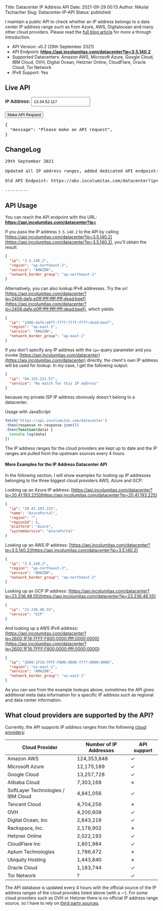 Title: Datacenter IP Address API
Date: 2021-09-29 00:13
Author: Nikolai Tschacher
Slug: Datacenter-IP-API
Status: published

I maintain a public API to check whether an IP address belongs to a data center IP address range such as from Azure, AWS, Digitalocean and many other cloud providers. Please read the [full blog article]({filename}/Security/datacenter-ip-api.md) for more a through introduction.

+ API Version: v0.2 (29th September 2021)
+ API Endpoint: **https://api.incolumitas.com/datacenter?ip=3.5.140.2**
+ Supported Datacenters: Amazon AWS, Microsoft Azure, Google Cloud, IBM Cloud, OVH, Digital Ocean, Hetzner Online, CloudFlare, Oracle Cloud, Tor Network
+ IPv6 Support: Yes


## Live API

<div class="ipAPIDemo">
  <label style="font-weight: 600; font-size: 15px" for="ip">IP Address:</label>
  <input style="padding: 6px;" type="text" id="ip" name="ip" value="13.34.52.117"><br><br>
  <input class="orange_button" type="submit" value="Make API Request">
  <pre id="data">{
  "message": "Please make an API request",
}</pre>
</div>

<script>
document.querySelector('.ipAPIDemo input[type="submit"]').addEventListener('click', function(evt) {
  var ip = document.getElementById('ip').value;
  fetch('https://api.incolumitas.com/datacenter?ip=' + ip) 
  .then(response => response.json())
  .then(function(data) {
    document.getElementById('data').innerText = JSON.stringify(data, null, 2);
  })
})
</script>

## ChangeLog

<pre>
29th September 2021

Updated all IP address ranges, added dedicated API endpoint: https://api.incolumitas.com/datacenter?ip=3.5.140.2

Old API Endpoint: https://abs.incolumitas.com/datacenter?ip=1.2.3.4

---------
</pre>

## API Usage

You can reach the API endpoint with this URL: **https://api.incolumitas.com/datacenter?ip=**

If you pass the IP address `3.5.140.2` to the API by calling [https://api.incolumitas.com/datacenter?ip=3.5.140.2](https://api.incolumitas.com/datacenter?ip=3.5.140.2), you'll obtain the result:

```json
{
  "ip": "3.5.140.2",
  "region": "ap-northeast-2",
  "service": "AMAZON",
  "network_border_group": "ap-northeast-2"
}
```

Alternatively, you can also lookup IPv6 addresses. Try the url [https://api.incolumitas.com/datacenter?ip=2406:dafe:e0ff:ffff:ffff:ffff:dead:beef](https://api.incolumitas.com/datacenter?ip=2406:dafe:e0ff:ffff:ffff:ffff:dead:beef), which yields:

```json
{
  "ip": "2406:dafe:e0ff:ffff:ffff:ffff:dead:beef",
  "region": "ap-east-1",
  "service": "AMAZON",
  "network_border_group": "ap-east-1"
}
```

If you don't specify any IP address with the `ip=` query parameter and you invoke [https://api.incolumitas.com/datacenter](https://api.incolumitas.com/datacenter) directly, the client's own IP address will be used for lookup. In my case, I get the following output:

```json
{
  "ip": "84.155.231.57",
  "service": "No match for this IP address"
}
```

because my private ISP IP address obviously doesn't belong to a datacenter.

Usage with JavaScript:

```JavaScript
fetch('https://api.incolumitas.com/datacenter') 
.then(response => response.json())
.then(function(data) {
  console.log(data)
})
```

The IP address ranges for the cloud providers are kept up to date and the IP ranges are pulled from the upstream sources every 4 hours.

#### More Examples for the IP Address Datacenter API

In the following section, I will show examples for looking up IP addresses belonging to the three biggest cloud providers AWS, Azure and GCP:

Looking up an Azure IP address: [https://api.incolumitas.com/datacenter?ip=20.41.193.225](https://api.incolumitas.com/datacenter?ip=20.41.193.225)

```json
{
  "ip": "20.41.193.225",
  "name": "AzurePortal",
  "region": "",
  "regionId": 0,
  "platform": "Azure",
  "systemService": "AzurePortal"
}
```

Looking up an AWS IP address: [https://api.incolumitas.com/datacenter?ip=3.5.140.2](https://api.incolumitas.com/datacenter?ip=3.5.140.2)

```json
{
  "ip": "3.5.140.2",
  "region": "ap-northeast-2",
  "service": "AMAZON",
  "network_border_group": "ap-northeast-2"
}
```

Looking up an GCP IP address: [https://api.incolumitas.com/datacenter?ip=23.236.48.55](https://api.incolumitas.com/datacenter?ip=23.236.48.55)

```json
{
  "ip": "23.236.48.55",
  "service": "GCP"
}
```

And looking up a AWS IPv6 address: [https://api.incolumitas.com/datacenter?ip=2600:1F18:7FFF:F800:0000:ffff:0000:0000](https://api.incolumitas.com/datacenter?ip=2600:1F18:7FFF:F800:0000:ffff:0000:0000):

```json
{
  "ip": "2600:1F18:7FFF:F800:0000:ffff:0000:0000",
  "region": "us-east-1",
  "service": "AMAZON",
  "network_border_group": "us-east-1"
}
```

As you can see from the example lookups above, sometimes the API gives additional meta data information for a specific IP address such as regional and data center information.

## What cloud providers are supported by the API?

Currently, the API supports IP address ranges from the following [cloud providers](https://udger.com/resources/datacenter-list):

| Cloud Provider                     | Number of IP Addresses | API support |
|------------------------------------|------------------------|-------------|
| Amazon AWS                         | 124,353,848            | ✓           |
| Microsoft Azure                    | 12,175,189             | ✓           |
| Google Cloud                       | 13,257,728             | ✓           |
| Alibaba Cloud                      | 7,303,168              | ✗           |
| SoftLayer Technologies / IBM Cloud | 4,841,056              | ✓           |
| Tencent Cloud                      | 4,704,256              | ✗           |
| OVH                                | 4,200,608              | ✓           |
| Digital Ocean, Inc                 | 2,643,216              | ✓           |
| Rackspace, Inc.                    | 2,178,902              | ✗           |
| Hetzner Online                     | 2,022,193              | ✓           |
| CloudFlare Inc                     | 1,801,984              | ✓           |
| Aptum Technologies                 | 1,786,472              | ✗           |
| Ubiquity Hosting                   | 1,443,840              | ✗           |
| Oracle Cloud                       | 1,183,744              | ✓           |
| Tor Network                        | ?                      | ✓           |

The API database is updated every 4 hours with the official source of the IP address ranges of the cloud provides listed above (with a ✓). For some cloud providers such as OVH or Hetzner there is no official IP address range source, so I have to rely on [third party sources](https://bgp.he.net/search?search%5Bsearch%5D=OVH&commit=Search).